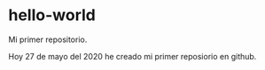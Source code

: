 # hello-world
Mi primer repositorio.

Hoy 27 de mayo del 2020 he creado mi primer reposiorio en github.
